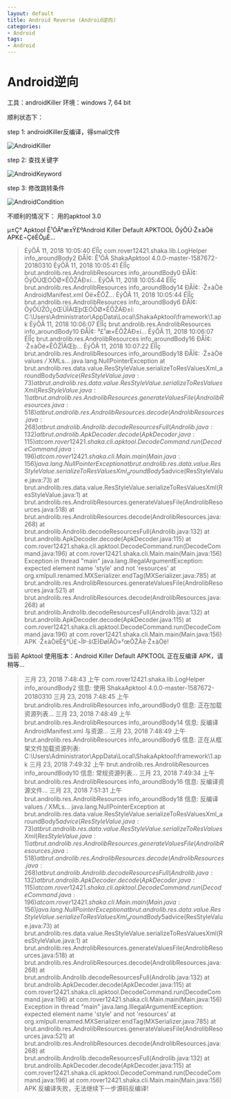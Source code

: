 ```yaml
---
layout: default
title: Android Reverse (Android逆向)
categories:
- Android
tags:
- Android
---
```

# Android逆向

工具：androidKiller
环境：windows 7, 64 bit

顺利状态下：

step 1:
androidKiller反编译，得smali文件

![AndroidKiller](https://github.com/qanny/qanny.github.io/blob/master/assets/images/androidKiller.png)

step 2:
查找关键字

![AndroidKeyword](https://github.com/qanny/qanny.github.io/blob/master/assets/images/androidKeyword.png)

step 3:
修改跳转条件

![AndroidCondition](https://github.com/qanny/qanny.github.io/blob/master/assets/images/androidCondition.png)

不顺利的情况下：
用的apktool 3.0

µ±Ç° Apktool Ê¹ÓÃ°æ±Ÿ£ºAndroid Killer Default APKTOOL
ÕýÔÚ·Ž±àÒë APK£¬ÇëÉÔµÈ...
>ÈýÔÂ 11, 2018 10:05:40 ÉÏÎç com.rover12421.shaka.lib.LogHelper info_aroundBody2
>ÐÅÏ¢: Ê¹ÓÃ ShakaApktool 4.0.0-master-1587672-20180310
>ÈýÔÂ 11, 2018 10:05:41 ÉÏÎç brut.androlib.res.AndrolibResources info_aroundBody0
>ÐÅÏ¢: ÕýÔÚŒÓÔØ×ÊÔŽÁÐ±í...
>ÈýÔÂ 11, 2018 10:05:44 ÉÏÎç brut.androlib.res.AndrolibResources info_aroundBody14
>ÐÅÏ¢: ·Ž±àÒë AndroidManifest.xml Óë×ÊÔŽ...
>ÈýÔÂ 11, 2018 10:05:44 ÉÏÎç brut.androlib.res.AndrolibResources info_aroundBody6
>ÐÅÏ¢: ÕýÔÚŽÓ¿òŒÜÎÄŒþŒÓÔØ×ÊÔŽÁÐ±í: C:\Users\Administrator\AppData\Local\ShakaApktool\framework\1.apk
>ÈýÔÂ 11, 2018 10:06:07 ÉÏÎç brut.androlib.res.AndrolibResources info_aroundBody10
>ÐÅÏ¢: ³£¹æ×ÊÔŽÁÐ±í...
>ÈýÔÂ 11, 2018 10:06:07 ÉÏÎç brut.androlib.res.AndrolibResources info_aroundBody16
>ÐÅÏ¢: ·Ž±àÒë×ÊÔŽÎÄŒþ...
>ÈýÔÂ 11, 2018 10:07:22 ÉÏÎç brut.androlib.res.AndrolibResources info_aroundBody18
>ÐÅÏ¢: ·Ž±àÒë values */* XMLs...
>java.lang.NullPointerException
>	at brut.androlib.res.data.value.ResStyleValue.serializeToResValuesXml_aroundBody5$advice(ResStyleValue.java:73)
>	at brut.androlib.res.data.value.ResStyleValue.serializeToResValuesXml(ResStyleValue.java:1)
>	at brut.androlib.res.AndrolibResources.generateValuesFile(AndrolibResources.java:518)
>	at brut.androlib.res.AndrolibResources.decode(AndrolibResources.java:268)
>	at brut.androlib.Androlib.decodeResourcesFull(Androlib.java:132)
>	at brut.androlib.ApkDecoder.decode(ApkDecoder.java:115)
>	at com.rover12421.shaka.cli.apktool.DecodeCommand.run(DecodeCommand.java:196)
>	at com.rover12421.shaka.cli.Main.main(Main.java:156)
>java.lang.NullPointerException
>	at brut.androlib.res.data.value.ResStyleValue.serializeToResValuesXml_aroundBody5$advice(ResStyleValue.java:73)
>	at brut.androlib.res.data.value.ResStyleValue.serializeToResValuesXml(ResStyleValue.java:1)
>	at brut.androlib.res.AndrolibResources.generateValuesFile(AndrolibResources.java:518)
>	at brut.androlib.res.AndrolibResources.decode(AndrolibResources.java:268)
>	at brut.androlib.Androlib.decodeResourcesFull(Androlib.java:132)
>	at brut.androlib.ApkDecoder.decode(ApkDecoder.java:115)
>	at com.rover12421.shaka.cli.apktool.DecodeCommand.run(DecodeCommand.java:196)
>	at com.rover12421.shaka.cli.Main.main(Main.java:156)
>Exception in thread "main" java.lang.IllegalArgumentException: expected element name 'style' and not 'resources'
>	at org.xmlpull.renamed.MXSerializer.endTag(MXSerializer.java:785)
>	at brut.androlib.res.AndrolibResources.generateValuesFile(AndrolibResources.java:521)
>	at brut.androlib.res.AndrolibResources.decode(AndrolibResources.java:268)
>	at brut.androlib.Androlib.decodeResourcesFull(Androlib.java:132)
>	at brut.androlib.ApkDecoder.decode(ApkDecoder.java:115)
>	at com.rover12421.shaka.cli.apktool.DecodeCommand.run(DecodeCommand.java:196)
>	at com.rover12421.shaka.cli.Main.main(Main.java:156)
APK ·Ž±àÒëÊ§°Ü£¬ÎÞ·šŒÌÐøÏÂÒ»²œÔŽÂë·Ž±àÒë!


当前 Apktool 使用版本：Android Killer Default APKTOOL
正在反编译 APK，请稍等...
>三月 23, 2018 7:48:43 上午 com.rover12421.shaka.lib.LogHelper info_aroundBody2
>信息: 使用 ShakaApktool 4.0.0-master-1587672-20180310
>三月 23, 2018 7:48:45 上午 brut.androlib.res.AndrolibResources info_aroundBody0
>信息: 正在加载资源列表...
>三月 23, 2018 7:48:49 上午 brut.androlib.res.AndrolibResources info_aroundBody14
>信息: 反编译 AndroidManifest.xml 与资源...
>三月 23, 2018 7:48:49 上午 brut.androlib.res.AndrolibResources info_aroundBody6
>信息: 正在从框架文件加载资源列表: C:\Users\Administrator\AppData\Local\ShakaApktool\framework\1.apk
>三月 23, 2018 7:49:32 上午 brut.androlib.res.AndrolibResources info_aroundBody10
>信息: 常规资源列表...
>三月 23, 2018 7:49:34 上午 brut.androlib.res.AndrolibResources info_aroundBody16
>信息: 反编译资源文件...
>三月 23, 2018 7:51:31 上午 brut.androlib.res.AndrolibResources info_aroundBody18
>信息: 反编译 values */* XMLs...
>java.lang.NullPointerException
>	at brut.androlib.res.data.value.ResStyleValue.serializeToResValuesXml_aroundBody5$advice(ResStyleValue.java:73)
>	at brut.androlib.res.data.value.ResStyleValue.serializeToResValuesXml(ResStyleValue.java:1)
>	at brut.androlib.res.AndrolibResources.generateValuesFile(AndrolibResources.java:518)
>	at brut.androlib.res.AndrolibResources.decode(AndrolibResources.java:268)
>	at brut.androlib.Androlib.decodeResourcesFull(Androlib.java:132)
>	at brut.androlib.ApkDecoder.decode(ApkDecoder.java:115)
>	at com.rover12421.shaka.cli.apktool.DecodeCommand.run(DecodeCommand.java:196)
>	at com.rover12421.shaka.cli.Main.main(Main.java:156)
>java.lang.NullPointerException
>	at brut.androlib.res.data.value.ResStyleValue.serializeToResValuesXml_aroundBody5$advice(ResStyleValue.java:73)
>	at brut.androlib.res.data.value.ResStyleValue.serializeToResValuesXml(ResStyleValue.java:1)
>	at brut.androlib.res.AndrolibResources.generateValuesFile(AndrolibResources.java:518)
>	at brut.androlib.res.AndrolibResources.decode(AndrolibResources.java:268)
>	at brut.androlib.Androlib.decodeResourcesFull(Androlib.java:132)
>	at brut.androlib.ApkDecoder.decode(ApkDecoder.java:115)
>	at com.rover12421.shaka.cli.apktool.DecodeCommand.run(DecodeCommand.java:196)
>	at com.rover12421.shaka.cli.Main.main(Main.java:156)
>Exception in thread "main" java.lang.IllegalArgumentException: expected element name 'style' and not 'resources'
>	at org.xmlpull.renamed.MXSerializer.endTag(MXSerializer.java:785)
>	at brut.androlib.res.AndrolibResources.generateValuesFile(AndrolibResources.java:521)
>	at brut.androlib.res.AndrolibResources.decode(AndrolibResources.java:268)
>	at brut.androlib.Androlib.decodeResourcesFull(Androlib.java:132)
>	at brut.androlib.ApkDecoder.decode(ApkDecoder.java:115)
>	at com.rover12421.shaka.cli.apktool.DecodeCommand.run(DecodeCommand.java:196)
>	at com.rover12421.shaka.cli.Main.main(Main.java:156)
APK 反编译失败，无法继续下一步源码反编译!
